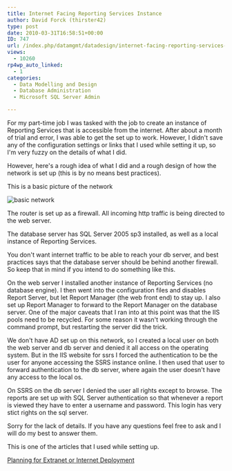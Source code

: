 ```yaml
---
title: Internet Facing Reporting Services Instance
author: David Forck (thirster42)
type: post
date: 2010-03-31T16:58:51+00:00
ID: 747
url: /index.php/datamgmt/datadesign/internet-facing-reporting-services-insta/
views:
  - 10260
rp4wp_auto_linked:
  - 1
categories:
  - Data Modelling and Design
  - Database Administration
  - Microsoft SQL Server Admin

---
```

For my part-time job I was tasked with the job to create an instance of Reporting Services that is accessible from the internet. After about a month of trial and error, I was able to get the set up to work. However, I didn't save any of the configuration settings or links that I used while setting it up, so I'm very fuzzy on the details of what I did.

However, here's a rough idea of what I did and a rough design of how the network is set up (this is by no means best practices).

This is a basic picture of the network
  
![basic network][1]

The router is set up as a firewall. All incoming http traffic is being directed to the web server.

The database server has SQL Server 2005 sp3 installed, as well as a local instance of Reporting Services.

You don't want internet traffic to be able to reach your db server, and best practices says that the database server should be behind another firewall. So keep that in mind if you intend to do something like this.

On the web server I installed another instance of Reporting Services (no database engine). I then went into the configuration files and disables Report Server, but let Report Manager (the web front end) to stay up. I also set up Report Manager to forward to the Report Manager on the database server. One of the major caveats that I ran into at this point was that the IIS pools need to be recycled. For some reason it wasn't working through the command prompt, but restarting the server did the trick.

We don't have AD set up on this network, so I created a local user on both the web server and db server and denied it all access on the operating system. But in the IIS website for ssrs I forced the authentication to be the user for anyone accessing the SSRS instance online. I then used that user to forward authentication to the db server, where again the user doesn't have any access to the local os.

On SSRS on the db server I denied the user all rights except to browse. The reports are set up with SQL Server authentication so that whenever a report is viewed they have to enter a username and password. This login has very stict rights on the sql server.

Sorry for the lack of details. If you have any questions feel free to ask and I will do my best to answer them.

This is one of the articles that I used while setting up.
  
<a href="http://msdn.microsoft.com/en-us/library/ms159272.aspx" target="_blank">Planning for Extranet or Internet Deployment</a>

 [1]: https://lessthandot.z19.web.core.windows.net/wp-content/uploads/blogs/DataMgmt/thirster42/basicnetwork.JPG